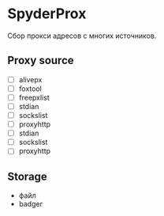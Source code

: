 # SpyderProx

Сбор прокси адресов с многих  источников.

## Proxy source

- [ ] alivepx
- [ ] foxtool
- [ ] freepxlist
- [ ] stdian
- [ ] sockslist
- [ ] proxyhttp
- [ ] stdian
- [ ] sockslist
- [ ] proxyhttp

## Storage
- файл
- badger